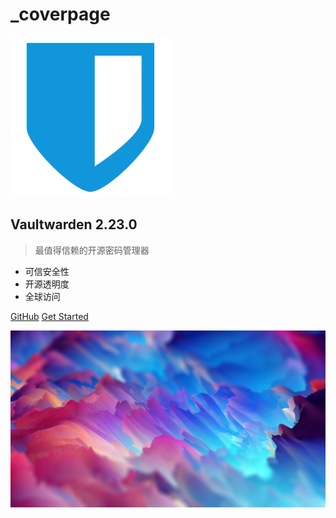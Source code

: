 # \_coverpage

![logo](docs/\_media/bitwarden-index.svg)

## Vaultwarden 2.23.0

> 最值得信赖的开源密码管理器

* 可信安全性
* 开源透明度
* 全球访问

[GitHub](https://github.com/dani-garcia/vaultwarden) [Get Started](\_coverpage.md#vaultwarden-wiki-中文版)

![bg](docs/\_media/bg.png)
